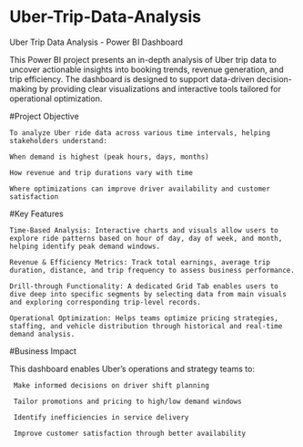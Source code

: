 # Uber-Trip-Data-Analysis
Uber Trip Data Analysis - Power BI Dashboard

This Power BI project presents an in-depth analysis of Uber trip data to uncover actionable insights into booking trends, revenue generation, and trip efficiency. The dashboard is designed to support data-driven decision-making by providing clear visualizations and interactive tools tailored for operational optimization.


#Project Objective

    To analyze Uber ride data across various time intervals, helping stakeholders understand:

    When demand is highest (peak hours, days, months)

    How revenue and trip durations vary with time

    Where optimizations can improve driver availability and customer satisfaction

#Key Features

    Time-Based Analysis: Interactive charts and visuals allow users to explore ride patterns based on hour of day, day of week, and month, helping identify peak demand windows.

    Revenue & Efficiency Metrics: Track total earnings, average trip duration, distance, and trip frequency to assess business performance.

    Drill-through Functionality: A dedicated Grid Tab enables users to dive deep into specific segments by selecting data from main visuals and exploring corresponding trip-level records.

    Operational Optimization: Helps teams optimize pricing strategies, staffing, and vehicle distribution through historical and real-time demand analysis.

#Business Impact

This dashboard enables Uber’s operations and strategy teams to:

     Make informed decisions on driver shift planning

     Tailor promotions and pricing to high/low demand windows

     Identify inefficiencies in service delivery

     Improve customer satisfaction through better availability
